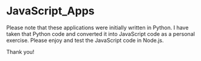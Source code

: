 # JavaScript_Apps

Please note that these applications were initially written in Python.
I have taken that Python code and converted it into JavaScript code as a personal exercise. 
Please enjoy and test the JavaScript code in Node.js.

Thank you!

